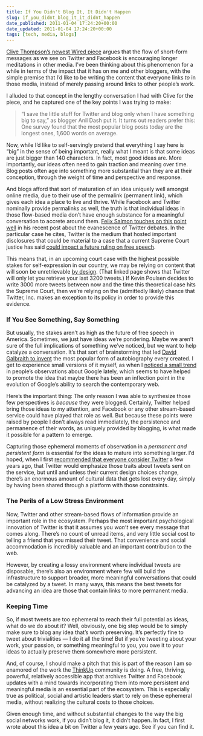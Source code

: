 ```yaml
---
title: If You Didn't Blog It, It Didn't Happen
slug: if_you_didnt_blog_it_it_didnt_happen
date_published: 2011-01-04 17:24:20+00:00
date_updated: 2011-01-04 17:24:20+00:00
tags: [tech, media, blogs]
---
```

[Clive Thompson’s newest Wired piece](https://www.wired.com/2010/12/st-thompson-short-long/) argues that the flow of short-form messages as we see on Twitter and Facebook is encouraging longer meditations in other media. I’ve been thinking about this phenomenon for a while in terms of the impact that it has on me and other bloggers, with the simple premise that I’d like to be writing the content that everyone links *to* in those media, instead of merely passing around links to other people’s work.

I alluded to that concept in the lengthy conversation I had with Clive for the piece, and he captured one of the key points I was trying to make:

> “I save the little stuff for Twitter and blog only when I have something big to say,” as blogger Anil Dash put it. It turns out readers prefer this: One survey found that the most popular blog posts today are the longest ones, 1,600 words on average.

Now, while I’d like to self-servingly pretend that everything I say here is “big” in the sense of being important, really what I meant is that some ideas are just bigger than 140 characters. In fact, most good ideas are. More importantly, our ideas often need to gain traction and meaning over time. Blog posts often age into something more substantial than they are at their conception, through the weight of time and perspective and response.

And blogs afford that sort of maturation of an idea uniquely well amongst online media, due to their use of the permalink (permanent link), which gives each idea a place to live and thrive. While Facebook and Twitter nominally provide permalinks as well, the truth is that individual ideas in those flow-based media don’t have enough substance for a meaningful conversation to accrete around them.
[Felix Salmon touches on this point well](http://blogs.reuters.com/felix-salmon/2010/12/30/the-evanescence-of-twitter-debates/) in his recent post about the evanescence of Twitter debates. In the particular case he cites, Twitter is the medium that hosted important disclosures that could be material to a case that a current Supreme Court justice has said [could impact a future ruling on free speech](http://www.guardian.co.uk/media/2010/aug/27/wikileaks-war-logs-free-speech-supreme-court).

This means that, in an upcoming court case with the highest possible stakes for self-expression in our country, we may be relying on content that will soon be unretrievable [by design](http://dev.twitter.com/pages/every_developer). (That linked page shows that Twitter will only let you retrieve your last 3200 tweets.) If Kevin Poulsen decides to write 3000 more tweets between now and the time this theoretical case hits the Supreme Court, then we’re relying on the (admittedly likely) chance that Twitter, Inc. makes an exception to its policy in order to provide this evidence.

### If You See Something, Say Something

But usually, the stakes aren’t as high as the future of free speech in America. Sometimes, we just have ideas we’re pondering. Maybe we aren’t sure of the full implications of something we’ve noticed, but we want to help catalyze a conversation. It’s that sort of brainstorming that led [David Galbraith to invent](/2010/10/one_line_bios.html) the most popular form of autobiography every created. I get to experience small versions of it myself, as when I [noticed a small trend](/2011/01/threes_a_trend_the_decline_of_google_search_quality.html) in people’s observations about Google lately, which seems to have helped to promote the idea that maybe there has been an inflection point in the evolution of Google’s ability to search the contemporary web.

Here’s the important thing: The only reason I was able to synthesize those few perspectives is *because* they were blogged. Certainly, Twitter helped bring those ideas to my attention, and Facebook or any other stream-based service could have played that role as well. But because these points were raised by people I don’t always read immediately, the persistence and permanence of their words, as uniquely provided by blogging, is what made it possible for a pattern to emerge.

Capturing those ephemeral moments of observation in a *permanent and persistent form* is essential for the ideas to mature into something larger. I’d hoped, when I first [ recommended that everyone consider Twitter](/2007/02/consider_twitte.html) a few years ago, that Twitter would emphasize those traits about tweets sent on the service, but until and unless their current design choices change, there’s an enormous amount of cultural data that gets lost every day, simply by having been shared through a platform with those constraints.

### The Perils of a Low Stress Environment

Now, Twitter and other stream-based flows of information provide an important role in the ecosystem. Perhaps the most important psychological innovation of Twitter is that it assumes you *won’t* see every message that comes along. There’s no count of unread items, and very little social cost to telling a friend that you missed their tweet. That convenience and social accommodation is incredibly valuable and an important contribution to the web.

However, by creating a lossy environment where individual tweets are disposable, there’s also an environment where few will build the infrastructure to support broader, more meaningful conversations that could be catalyzed by a tweet. In many ways, this means the best tweets for advancing an idea are those that contain links to more permanent media.

### Keeping Time

So, if most tweets are too ephemeral to reach their full potential as ideas, what do we do about it? Well, obviously, one big step would be to simply make sure to blog any idea that’s worth preserving. It’s perfectly fine to tweet about trivialities — I do it all the time! But if you’re tweeting about your work, your passion, or something meaningful to you, you owe it to your ideas to actually preserve them somewhere more persistent.

And, of course, I should make a pitch that this is part of the reason I am so enamored of the work the [ThinkUp](http://thinkupapp.com/) community is doing. A free, thriving, powerful, relatively accessible app that archives Twitter and Facebook updates with a mind towards incorporating them into more persistent and meaningful media is an essential part of the ecosystem. This is especially true as political, social and artistic leaders start to rely on these ephemeral media, without realizing the cultural costs to those choices.

Given enough time, and without substantial changes to the way the big social networks work, if you didn’t blog it, it didn’t happen. In fact, I first wrote about this idea a bit on Twitter a few years ago. See if you can find it.
